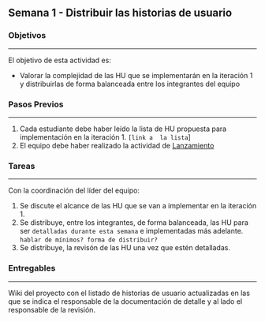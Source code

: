 ## Semana 1 - Distribuir las historias de usuario


### Objetivos
----
El objetivo de esta actividad es:

* Valorar la complejidad de las HU que se implementarán en la iteración 1 y distribuirlas de forma balanceada entre los integrantes del equipo
   
   
### Pasos Previos
----

1. Cada estudiante debe haber leído la lista de HU propuesta para implementación en la iteración 1. `[link a  la lista`]
2. El equipo debe haber realizado la actividad de [Lanzamiento](https://ticsw.github.io/mt1_guias_proyecto/semanas/semana1/s1_lanzamiento)

### Tareas
----

Con la coordinación del líder del equipo:
1. Se discute el alcance de las HU que se van a implementar en la iteración 1. 
2. Se distribuye, entre los integrantes, de forma balanceada, las HU para ser `detalladas durante esta semana` e implementadas más adelante. 
   `hablar de mínimos? forma de distribuir?`
3. Se distribuye, la revisón de las HU una vez que estén detalladas. 
   

### Entregables
---

Wiki del proyecto con el listado de historias de usuario actualizadas en las que se indica 
el responsable de la documentación de detalle y al lado el responsable de la revisión.